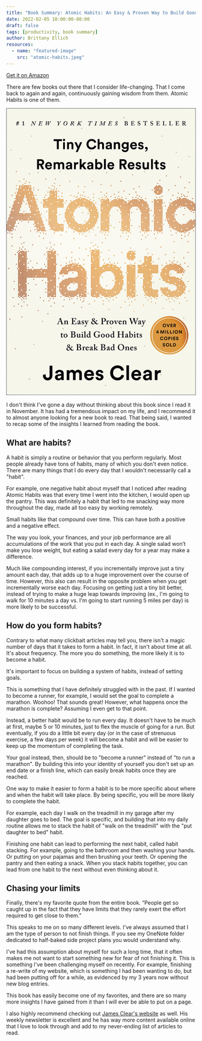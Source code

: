 ```yaml
---
title: "Book Summary: Atomic Habits: An Easy & Proven Way to Build Good Habits & Break Bad Ones"
date: 2022-02-05 10:00:00-08:00
draft: false
tags: [productivity, book summary]
author: Brittany Ellich
resources:
  - name: "featured-image"
    src: "atomic-habits.jpeg"
---
```


[Get it on Amazon](https://read.amazon.com/kp/embed?asin=B07D23CFGR&preview=newtab&linkCode=kpe&ref_=cm_sw_r_kb_dp_QX834PP008N7BFTEBXPZ&tag=brittanyellich-20)

There are few books out there that I consider life-changing. That I come back to again and again, continuously gaining wisdom from them. Atomic Habits is one of them.

![Atomic Habits by James Clear](atomic-habits.jpeg)

I don't think I've gone a day without thinking about this book since I read it in November. It has had a tremendous impact on my life, and I recommend it to almost anyone looking for a new book to read. That being said, I wanted to recap some of the insights I learned from reading the book.

## What are habits?

A habit is simply a routine or behavior that you perform regularly. Most people already have tons of habits, many of which you don't even notice. There are many things that I do every day that I wouldn't necessarily call a "habit".

For example, one negative habit about myself that I noticed after reading Atomic Habits was that every time I went into the kitchen, I would open up the pantry. This was definitely a habit that led to me snacking way more throughout the day, made all too easy by working remotely.

Small habits like that compound over time. This can have both a positive and a negative effect.

The way you look, your finances, and your job performance are all accumulations of the work that you put in each day. A single salad won’t make you lose weight, but eating a salad every day for a year may make a difference.

Much like compounding interest, if you incrementally improve just a tiny amount each day, that adds up to a huge improvement over the course of time. However, this also can result in the opposite problem when you get incrementally worse each day. Focusing on getting just a tiny bit better, instead of trying to make a huge leap towards improving (ex., I'm going to walk for 10 minutes a day vs. I'm going to start running 5 miles per day) is more likely to be successful.

## How do you form habits?

Contrary to what many clickbait articles may tell you, there isn't a magic number of days that it takes to form a habit. In fact, it isn't about time at all. It's about frequency. The more you do something, the more likely it is to become a habit.

It's important to focus on building a system of habits, instead of setting goals.

This is something that I have definitely struggled with in the past. If I wanted to become a runner, for example, I would set the goal to complete a marathon. Woohoo! That sounds great! However, what happens once the marathon is complete? Assuming I even get to that point.

Instead, a better habit would be to run every day. It doesn't have to be much at first, maybe 5 or 10 minutes, just to flex the muscle of going for a run. But eventually, if you do a little bit every day (or in the case of strenuous exercise, a few days per week) it will become a habit and will be easier to keep up the momentum of completing the task.

Your goal instead, then, should be to "become a runner" instead of "to run a marathon". By building this into your identity of yourself you don't set up an end date or a finish line, which can easily break habits once they are reached.

One way to make it easier to form a habit is to be more specific about where and when the habit will take place. By being specific, you will be more likely to complete the habit.

For example, each day I walk on the treadmill in my garage after my daughter goes to bed. The goal is specific, and building that into my daily routine allows me to stack the habit of "walk on the treadmill" with the "put daughter to bed" habit.

Finishing one habit can lead to performing the next habit, called habit stacking. For example, going to the bathroom and then washing your hands. Or putting on your pajamas and then brushing your teeth. Or opening the pantry and then eating a snack. When you stack habits together, you can lead from one habit to the next without even thinking about it.

## Chasing your limits

Finally, there's my favorite quote from the entire book. “People get so caught up in the fact that they have limits that they rarely exert the effort required to get close to them.”

This speaks to me on so many different levels. I've always assumed that I am the type of person to not finish things. If you see my OneNote folder dedicated to half-baked side project plans you would understand why.

I've had this assumption about myself for such a long time, that it often makes me not want to start something new for fear of not finishing it. This is something I've been challenging myself on recently. For example, finishing a re-write of my website, which is something I had been wanting to do, but had been putting off for a while, as evidenced by my 3 years now without new blog entries.

This book has easily become one of my favorites, and there are so many more insights I have gained from it than I will ever be able to put on a page.

I also highly recommend checking out [James Clear's website](https://jamesclear.com/) as well. His weekly newsletter is excellent and he has way more content available online that I love to look through and add to my never-ending list of articles to read.
